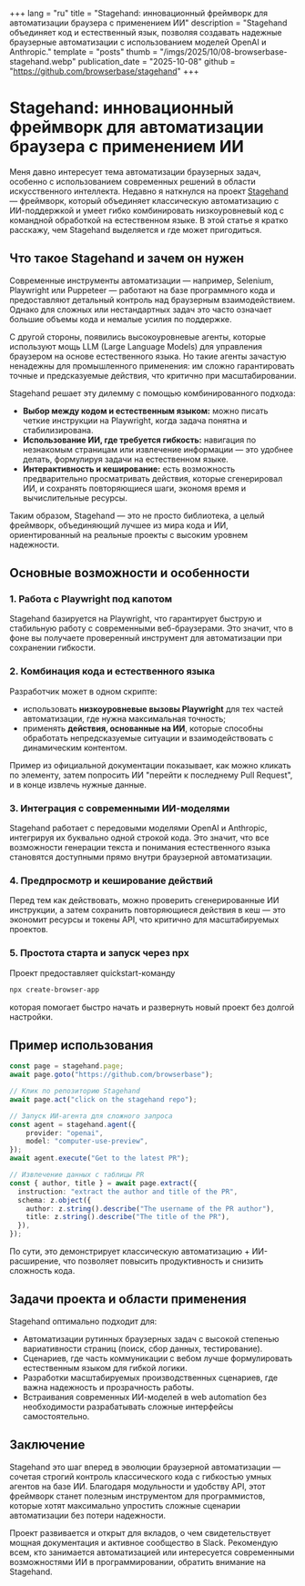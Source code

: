 +++
lang = "ru"
title = "Stagehand: инновационный фреймворк для автоматизации браузера с применением ИИ"
description = "Stagehand объединяет код и естественный язык, позволяя создавать надежные браузерные автоматизации с использованием моделей OpenAI и Anthropic."
template = "posts"
thumb = "/imgs/2025/10/08-browserbase-stagehand.webp"
publication_date = "2025-10-08"
github = "https://github.com/browserbase/stagehand"
+++

# Stagehand: инновационный фреймворк для автоматизации браузера с применением ИИ

Меня давно интересует тема автоматизации браузерных задач, особенно с использованием современных решений в области искусственного интеллекта. Недавно я наткнулся на проект [Stagehand](https://github.com/browserbase/stagehand) — фреймворк, который объединяет классическую автоматизацию с ИИ-поддержкой и умеет гибко комбинировать низкоуровневый код с командной обработкой на естественном языке. В этой статье я кратко расскажу, чем Stagehand выделяется и где может пригодиться.


## Что такое Stagehand и зачем он нужен

Современные инструменты автоматизации — например, Selenium, Playwright или Puppeteer — работают на базе программного кода и предоставляют детальный контроль над браузерным взаимодействием. Однако для сложных или нестандартных задач это часто означает большие объемы кода и немалые усилия по поддержке.

С другой стороны, появились высокоуровневые агенты, которые используют мощь LLM (Large Language Models) для управления браузером на основе естественного языка. Но такие агенты зачастую ненадежны для промышленного применения: им сложно гарантировать точные и предсказуемые действия, что критично при масштабировании.

Stagehand решает эту дилемму с помощью комбинированного подхода:

- **Выбор между кодом и естественным языком:** можно писать четкие инструкции на Playwright, когда задача понятна и стабилизирована.
- **Использование ИИ, где требуется гибкость:** навигация по незнакомым страницам или извлечение информации — это удобнее делать, формулируя задачи на естественном языке.
- **Интерактивность и кеширование:** есть возможность предварительно просматривать действия, которые сгенерировал ИИ, и сохранять повторяющиеся шаги, экономя время и вычислительные ресурсы.

Таким образом, Stagehand — это не просто библиотека, а целый фреймворк, объединяющий лучшее из мира кода и ИИ, ориентированный на реальные проекты с высоким уровнем надежности.


## Основные возможности и особенности

### 1. Работа с Playwright под капотом

Stagehand базируется на Playwright, что гарантирует быструю и стабильную работу с современными веб-браузерами. Это значит, что в фоне вы получаете проверенный инструмент для автоматизации при сохранении гибкости.

### 2. Комбинация кода и естественного языка

Разработчик может в одном скрипте:

- использовать **низкоуровневые вызовы Playwright** для тех частей автоматизации, где нужна максимальная точность;
- применять **действия, основанные на ИИ**, которые способны обработать непредсказуемые ситуации и взаимодействовать с динамическим контентом.

Пример из официальной документации показывает, как можно кликать по элементу, затем попросить ИИ "перейти к последнему Pull Request", и в конце извлечь нужные данные.

### 3. Интеграция с современными ИИ-моделями

Stagehand работает с передовыми моделями OpenAI и Anthropic, интегрируя их буквально одной строкой кода. Это значит, что все возможности генерации текста и понимания естественного языка становятся доступными прямо внутри браузерной автоматизации.

### 4. Предпросмотр и кеширование действий

Перед тем как действовать, можно проверить сгенерированные ИИ инструкции, а затем сохранить повторяющиеся действия в кеш — это экономит ресурсы и токены API, что критично для масштабируемых проектов.

### 5. Простота старта и запуск через npx

Проект предоставляет quickstart-команду

```bash
npx create-browser-app
```

которая помогает быстро начать и развернуть новый проект без долгой настройки.


## Пример использования

```typescript
const page = stagehand.page;
await page.goto("https://github.com/browserbase");

// Клик по репозиторию Stagehand
await page.act("click on the stagehand repo");

// Запуск ИИ-агента для сложного запроса
const agent = stagehand.agent({
    provider: "openai",
    model: "computer-use-preview",
});
await agent.execute("Get to the latest PR");

// Извлечение данных с таблицы PR
const { author, title } = await page.extract({
  instruction: "extract the author and title of the PR",
  schema: z.object({
    author: z.string().describe("The username of the PR author"),
    title: z.string().describe("The title of the PR"),
  }),
});
```

По сути, это демонстрирует классическую автоматизацию + ИИ-расширение, что позволяет повысить продуктивность и снизить сложность кода.


## Задачи проекта и области применения

Stagehand оптимально подходит для:

- Автоматизации рутинных браузерных задач с высокой степенью вариативности страниц (поиск, сбор данных, тестирование).
- Сценариев, где часть коммуникации с вебом лучше формулировать естественным языком для гибкой логики.
- Разработки масштабируемых производственных сценариев, где важна надежность и прозрачность работы.
- Встраивания современных ИИ-моделей в web automation без необходимости разрабатывать сложные интерфейсы самостоятельно.


## Заключение

Stagehand это шаг вперед в эволюции браузерной автоматизации — сочетая строгий контроль классического кода с гибкостью умных агентов на базе ИИ. Благодаря модульности и удобству API, этот фреймворк станет полезным инструментом для программистов, которые хотят максимально упростить сложные сценарии автоматизации без потери надежности.

Проект развивается и открыт для вкладов, о чем свидетельствует мощная документация и активное сообщество в Slack. Рекомендую всем, кто занимается автоматизацией или интересуется современными возможностями ИИ в программировании, обратить внимание на Stagehand.